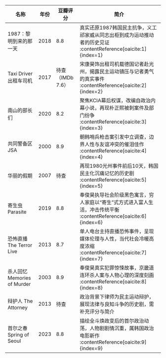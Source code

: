 | 名称 | 年份 | 豆瓣评分 | 简介 |
|---|---|---|---|
| 1987：黎明到来的那一天 | 2018 | 8.8 | 真实还原1987韩国民主抗争，义工祁家威从同志出柜到成为运动推动者的历史见证 :contentReference[oaicite:1]{index=1} |
| Taxi Driver 出租车司机 | 2017 | 待查（IMDb 7.6） | 宋康昊饰出租司机载德国记者赴光州，揭露民主运动镇压与记者勇气的真实事件 :contentReference[oaicite:2]{index=2} |
| 南山的部长们 | 2020 | 8.2 | 聚焦KCIA幕后权谋，改编自政治内幕小说，再现朴正熙被刺案件及部门纷争 :contentReference[oaicite:3]{index=3} |
| 共同警备区 JSA | 2000 | 8.9 | 朝韩哨兵枪击案引发中立调查，边界人性与友谊冲突的催泪佳作 :contentReference[oaicite:4]{index=4} |
| 华丽的假期 | 2007 | 待查 | 再现1980光州事件前后10天，韩国民主化沉痛记忆的历史剧 :contentReference[oaicite:5]{index=5} |
| 寄生虫 Parasite | 2019 | 8.8 | 奉俊昊执导社会阶级黑色寓言，穷人家庭以“寄生”式方式进入富人生活，冲击传统平衡 :contentReference[oaicite:6]{index=6} |
| 恐怖直播 The Terror Live | 2013 | 8.7 | 单人电台主持直播恐怖事件，呈现媒体伦理与人性，当代社会冷暖高度浓缩 :contentReference[oaicite:7]{index=7} |
| 杀人回忆 Memories of Murder | 2003 | 8.9 | 奉俊昊真实犯罪惊悚故事，京畿道连环杀人案与人物心理的深度刻画 :contentReference[oaicite:8]{index=8} |
| 辩护人 The Attorney | 2013 | 待查 | 政治背景下律师为民主运动辩护，展现法律与良知斗争的历史剧，需补充评分与简介 |
| 首尔之春 Spring of Seoul | 2023 | 8.8 | 描绘全斗焕政变后的首尔政治动荡，人物剧剧情沉重，属韩国政治电影新作 :contentReference[oaicite:9]{index=9} |
